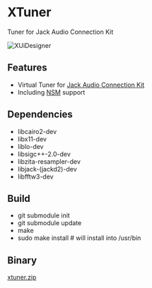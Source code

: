 # XTuner

Tuner for Jack Audio Connection Kit

![XUiDesigner](https://i.imgur.com/Zcn9ZDS.gif)


## Features

- Virtual Tuner for [Jack Audio Connection Kit](https://jackaudio.org/)
- Including [NSM](https://linuxaudio.github.io/new-session-manager/) support


## Dependencies

- libcairo2-dev
- libx11-dev
- liblo-dev
- libsigc++-2.0-dev
- libzita-resampler-dev
- libjack-(jackd2)-dev
- libfftw3-dev

## Build

- git submodule init
- git submodule update
- make
- sudo make install # will install into /usr/bin

## Binary

[xtuner.zip](https://github.com/brummer10/XTuner/releases/download/master/xtuner.zip)
